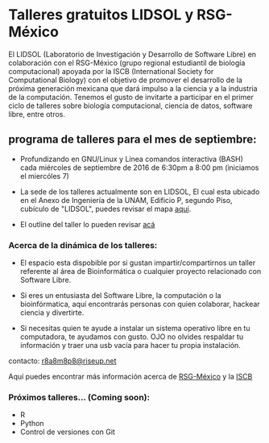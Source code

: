 # Talleres gratuitos LIDSOL y RSG-México

El LIDSOL (Laboratorio de Investigación y Desarrollo de Software Libre) en colaboración con 
el RSG-México (grupo regional estudiantil de biología computacional) apoyada por la ISCB (International Society for Computational Biology) con el objetivo de promover el desarrollo de la próxima generación mexicana que dará impulso a la ciencia y a la industria de la computación. Tenemos el gusto de invitarte a participar en el primer ciclo de talleres sobre biología computacional, ciencia de datos, software libre, entre otros.  

## programa de talleres para el mes de septiembre:  

* Profundizando en GNU/Linux y Línea comandos interactiva (BASH)  
cada miércoles de septiembre de 2016 de 6:30pm a 8:00 pm (iniciamos el miercóles 7)

* La sede de los talleres actualmente son en LIDSOL, El cual esta ubicado en el Anexo de Ingeniería de la UNAM, Edificio P, segundo Piso, cubículo de "LIDSOL", puedes revisar el mapa [aquí](https://www.google.com/maps/place/19%C2%B019%2740.1%22N+99%C2%B010%2756.3%22W/@19.3278,-99.1823,16z/data=!4m5!3m4!1s0x0:0x0!8m2!3d19.3278!4d-99.1823).

* El outline del taller lo pueden revisar [acá](https://github.com/LIDSOL-NPL/Bioinformatics-workshops/tree/master/Sistema_GNU-Linux_y_BASH)

### Acerca de la dinámica de los talleres:

* El espacio esta dispobible por si gustan impartir/compartirnos un taller referente al área de Bioinformática o cualquier proyecto relacionado con Software Libre.

* Si eres un entusiasta del Software Libre, la computación o la bioinfórmatica, aquí encontrarás personas con quien colaborar, hackear ciencia y divertirte.

* Si necesitas quien te ayude a instalar un sistema operativo libre en tu computadora, te ayudamos con gusto. OJO no olvides respaldar tu información y traer una usb vacía para hacer tu propia instalación.


contacto: r8a8m8p8@riseup.net  

Aquí puedes encontrar más información acerca de [RSG-México](http://rsg-mexico.iscbsc.org/) y la [ISCB](http://rsg.iscbsc.org/)


### Próximos talleres... (Coming soon):
* R
* Python
* Control de versiones con Git

